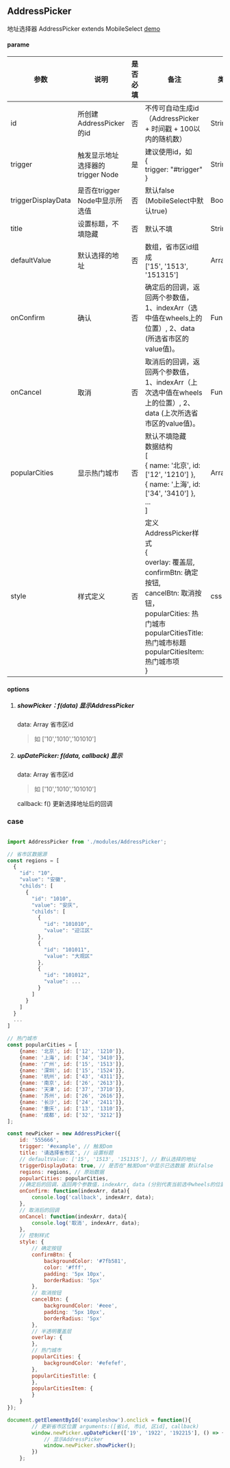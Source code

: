 ## AddressPicker
地址选择器 AddressPicker extends MobileSelect
 <a href="http://www.eightfeet.cn/AddressPicker/dist/index.html" traget="_blank" >demo</a>

#### parame

| 参数               | 说明                             | 是否必填 | 备注                                                         | 类型     |
| ------------------ | -------------------------------- | -------- | ------------------------------------------------------------ | -------- |
| id                 | 所创建AddressPicker的id          | 否       | 不传可自动生成id（AddressPicker + 时间戳 + 100以内的随机数） | String   |
| trigger            | 触发显示地址选择器的trigger Node | 是       | 建议使用id，如<br />{<br />      trigger: "#trigger"<br />}  | String   |
| triggerDisplayData | 是否在trigger Node中显示所选值   | 否       | 默认false<br />(MobileSelect中默认true)                      | Boolean  |
| title              | 设置标题，不填隐藏               | 否       | 默认不填                                                     | String   |
| defaultValue       | 默认选择的地址                   | 否       | 数组，省市区id组成<br />['15', '1513', '151315']             | Array    |
| onConfirm          | 确认                             | 否       | 确定后的回调，返回两个参数值，1、indexArr（选中值在wheels上的位置）, 2、data (所选省市区的value值)。 | Function |
| onCancel           | 取消                             | 否       | 取消后的回调，返回两个参数值，1、indexArr（上次选中值在wheels上的位置）, 2、data (上次所选省市区的value值)。 | Function |
| popularCities      | 显示热门城市                     | 否       | 默认不填隐藏<br />数据结构<br />[<br />    { name: '北京', id: ['12', '1210'] },<br />    { name: '上海', id: ['34', '3410'] },<br />...<br />] | Array    |
| style              | 样式定义                         | 否       | 定义AddressPicker样式<br /> {<br />    overlay: 覆盖层, <br />    confirmBtn: 确定按钮, <br />    cancelBtn: 取消按钮， <br />    popularCities: 热门城市<br />    popularCitiesTitle: 热门城市标题<br />    popularCitiesItem: 热门城市项<br />} <br /> | css      |



#### options

1. ##### showPicker：f(data) 显示AddressPicker

   data: Array 省市区id

   > 如 ['10','1010','101010']

2. ##### upDatePicker: f(data, callback) 显示

   data: Array 省市区id

   > 如 ['10','1010','101010']

   callback: f() 更新选择地址后的回调



### case

```javascript

import AddressPicker from './modules/AddressPicker';

// 省市区数据源
const regions = [
  {
    "id": "10",
    "value": "安徽",
    "childs": [
      {
        "id": "1010",
        "value": "安庆",
        "childs": [
          {
            "id": "101010",
            "value": "迎江区"
          },
          {
            "id": "101011",
            "value": "大观区"
          },
          {
            "id": "101012",
			"value": ...
		  }
		]
	  }
	]
  }
  ...
]

// 热门城市
const popularCities = [
    {name: '北京', id: ['12', '1210']},
    {name: '上海', id: ['34', '3410']},
    {name: '广州', id: ['15', '1513']},
    {name: '深圳', id: ['15', '1524']},
    {name: '杭州', id: ['43', '4311']},
    {name: '南京', id: ['26', '2613']},
    {name: '天津', id: ['37', '3710']},
    {name: '苏州', id: ['26', '2616']},
    {name: '长沙', id: ['24', '2411']},
    {name: '重庆', id: ['13', '1310']},
    {name: '成都', id: ['32', '3212']}
];

const newPicker = new AddressPicker({
    id: '555666',
    trigger: '#example', // 触发Dom
    title: '请选择省市区', // 设置标题
    // defaultValue: ['15', '1513', '151315'], // 默认选择的地址
    triggerDisplayData: true, // 是否在"触发Dom"中显示已选数据 默认false
    regions: regions, // 原始数据
    popularCities: popularCities,
    //确定后的回调，返回两个参数值，indexArr, data (分别代表当前选中wheels的位置和值)。
    onConfirm: function(indexArr, data){
        console.log('callback', indexArr, data);
    },
    // 取消后的回调
    onCancel: function(indexArr, data){
        console.log('取消', indexArr, data);
    },
    // 控制样式
    style: {
        // 确定按钮
        confirmBtn: {
            backgroundColor: '#7fb581',
            color: '#fff',
            padding: '5px 10px',
            borderRadius: '5px'
        },
        // 取消按钮
        cancelBtn: {
            backgroundColor: '#eee',
            padding: '5px 10px',
            borderRadius: '5px'
        },
        // 半透明覆盖层
        overlay: {
        },
        // 热门城市
        popularCities: {
            backgroundColor: '#efefef',
        },
        popularCitiesTitle: {
        },
        popularCitiesItem: {
        }
    }
});

document.getElementById('exampleshow').onclick = function(){
		// 更新省市区位置 arguments:([省id, 市id, 区id], callback)
		window.newPicker.upDatePicker(['19', '1922', '192215'], () => {
			// 显示AddressPicker
			window.newPicker.showPicker();
		})
	};
```

```javascript


```
